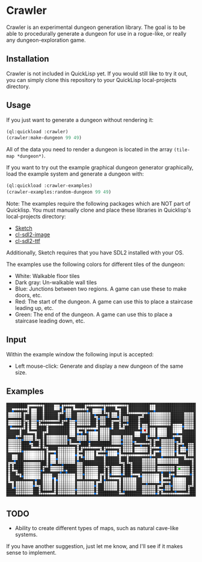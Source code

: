 # Crawler

Crawler is an experimental dungeon generation library. The goal is to be able to procedurally generate a dungeon for use in a rogue-like, or really any dungeon-exploration game.

## Installation

Crawler is not included in QuickLisp yet. If you would still like to try it out, you can simply clone this repository to your QuickLisp local-projects directory.

## Usage

If you just want to generate a dungeon without rendering it:

```lisp
(ql:quickload :crawler)
(crawler:make-dungeon 99 49)
```

All of the data you need to render a dungeon is located in the array `(tile-map *dungeon*)`.

If you want to try out the example graphical dungeon generator graphically, load the example system and generate a dungeon with:

```lisp
(ql:quickload :crawler-examples)
(crawler-examples:random-dungeon 99 49)
```

Note: The examples require the following packages which are NOT part of Quicklisp. You must manually clone and place these libraries in Quicklisp's local-projects directory:
* [Sketch](http://github.com/vydd/sketch)
* [cl-sdl2-image](http://github.com/lispgames/cl-sdl2-image)
* [cl-sdl2-ttf](http://github.com/Failproofshark/cl-sdl2-ttf)

Additionally, Sketch requires that you have SDL2 installed with your OS.

The examples use the following colors for different tiles of the dungeon:

* White: Walkable floor tiles
* Dark gray: Un-walkable wall tiles
* Blue: Junctions between two regions. A game can use these to make doors, etc.
* Red: The start of the dungeon. A game can use this to place a staircase leading up, etc.
* Green: The end of the dungeon. A game can use this to place a staircase leading down, etc.

## Input

Within the example window the following input is accepted:

* Left mouse-click: Generate and display a new dungeon of the same size.

## Examples

![Example Dungeon](/images/example.png)

## TODO
* Ability to create different types of maps, such as natural cave-like systems.

If you have another suggestion, just let me know, and I'll see if it makes sense to implement.
